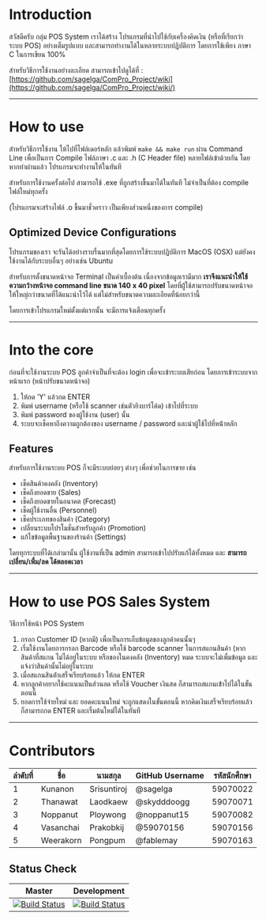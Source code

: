 # Introduction
สวัสดีครับ กลุ่ม POS System เราได้สร้าง โปรแกรมที่นำไปใช้กับเครื่องคิดเงิน (หรือที่เรียกว่า ระบบ POS) อย่างเต็มรูปแบบ และสามารถทำงานได้ในหลายระบบปฎิบัติการ โดยการใช้เพียง ภาษา C ในการเขียน 100%

สำหรับวิธีการใช้งานอย่างละเอียด สามารถเข้าไปดูได้ที่ : [https://github.com/sagelga/ComPro_Project/wiki](https://github.com/sagelga/ComPro_Project/wiki/)

***

# How to use
สำหรับวิธีการใช้งาน ให้ไปที่โฟล์เดอร์หลัก แล้วพิมพ์
`make && make run`
ผ่าน Command Line เพื่อเป็นการ Compile ไฟล์ภาษา .c และ .h (C Header file) หลายไฟล์เข้าด้วยกัน โดยหากทำผ่านแล้ว โปรแกรมจะทำงานให้ในทันที

สำหรับการใช้งานครั้งต่อไป สามารถใช้ .exe ที่ถูกสร้างขื้นมาได้ในทันที ไม่จำเป็นที่ต้อง compile ไฟล์ใหม่ทุกครั้ง

(โปรแกรมจะสร้างไฟล์ .o ขื้นมาชั่วคราว เป็นเพียงส่วนหนึ่งของการ compile)

## Optimized Device Configurations
โปรแกรมของเรา จะรันได้อย่างราบรื่นมากที่สุดโดยการใช้ระบบปฏิบัติการ MacOS (OSX) แต่ยังคงใช้งานได้กับระบบอื่นๆ อย่างเช่น Ubuntu

สำหรับการตั้งขนาดหน้าจอ Terminal เป็นค่าเบื้องต้น เนื่องจากข้อมูลเรามีมาก **เราจึงแนะนำให้ใช้ความกว้างหน้าจอ command line ขนาด 140 x 40 pixel** โดยที่ผู้้ใช้สามารถปรับขนาดหน้าจอให้ใหญ่กว่าขนาดที่ได้แนะนำไว้ได้ แต่ไม่สำหรับขนาดความละเอียดที่น้อยกว่านี้

โดยการเข้าโปรแกรมใหม่ตั้งแต่แรกนั้น จะมีการแจ้งเตือนทุกครั้ง
***

# Into the core
ก่อนที่จะใช้งานระบบ POS ลูกค้าจำเป็นที่จะต้อง login เพื่อจะเข้าระบบเสียก่อน โดยการเข้าระบบจากหน้าแรก (หน้าปรับขนาดหน้าจอ)​ 
1. ให้กด 'Y' แล้วกด ENTER
2. พิมพ์ username (หรือใช้ scanner เช่นตัวยิงบาร์โค้ด) เข้าไปที่ระบบ
3. พิมพ์ password ของผู้ใช้งาน (user) นั้น
4. ระบบจะเช็คหาถึงความถูกต้องของ username / password และนำผู้ใช้ไปที่หน้่าหลัก

## Features
สำหรับการใช้งานระบบ POS ก็จะมีระบบย่อยๆ ต่างๆ เพื่อช่วยในการขาย เช่น
* เช็คสินค้าคงคลัง (Inventory)
* เช็คถึงยอดขาย (Sales)
* เช็คถึงยอดขายในอนาคต (Forecast)
* เช็คผู้ใช้งานอื่น (Personnel)
* เช็คประเภทของสินค้า (Category)
* เปลี่ยนระบบโปรโมชั่นสำหรับลูกค้า (Promotion)
* แก้ไขข้อมูลพื้นฐานของร้านค้า (Settings)

โดยทุกระบบที่ได้เกล่ามานั้น ผู้ใช้งานที่เป็น admin สามารถเข้าไปปรับแก้ได้ทั้งหมด และ **สามารถเปลี่ยน/เพื่ม/ลด ได้ตลอดเวลา**

***

# How to use POS Sales System
วิธีการใช้หน้า POS System
1. กรอก Customer ID (หากมี) เพื่อเป็นการเก็บข้อมูลของลูกค้าคนนั้นๆ
2. เรี่มใช้งานโดยการกรอก Barcode หรือใช้ barcode scanner ในการสแกนสินค้า
(หากสินค้าที่สแกน ไม่ได้อยู่ในระบบ หรือของในคงคลัง (Inventory) หมด ระบบจะไม่เพื่มข้อมูล และแจ้งว่าสินค้านั้นไม่อยู่ในระบบ
3. เมื่อสแกนสินค้่าเสร็จเรียบร้อยแล้ว ให้กด ENTER
4. หากลูกค้าอยากใช้คะแนนเป็นส่วนลด หรือใช้ Voucher เงินสด ก็สามารถสแกนเข้่าไปได้ในขั้นตอนนี้
5. ยอดการใช้จ่ายใหม่ และ ยอดคะแนนใหม่ จะถูกแสดงในขั้นตอนนี้ หากคิดเงินเสร็จเรียบร้อยแล้ว ก็สามารถกด ENTER และเรื่มต้นใหม่่ได้ในทันที

***

# Contributors
ลำดับที่|ชื่อ|นามสกุล|GitHub Username|รหัสนักศึกษา
-|-|-|-|-
1|Kunanon|Srisuntiroj|@sagelga|59070022
2|Thanawat|Laodkaew|@skydddoogg|59070071
3|Noppanut|Ploywong|@noppanut15|59070082
4|Vasanchai|Prakobkij|@59070156|59070156
5|Weerakorn|Pongpum|@fablemay|59070163

## Status Check
Master|Development
-|-
[![Build Status](https://travis-ci.com/sagelga/ComPro_Project.svg?token=hxfRmfpCpbnunWcyMpkC&branch=master)](https://travis-ci.com/sagelga/ComPro_Project)|[![Build Status](https://travis-ci.com/sagelga/ComPro_Project.svg?token=hxfRmfpCpbnunWcyMpkC&branch=development)](https://travis-ci.com/sagelga/ComPro_Project)


